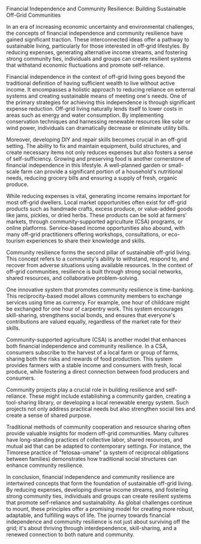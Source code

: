 Financial Independence and Community Resilience: Building Sustainable Off-Grid Communities

In an era of increasing economic uncertainty and environmental challenges, the concepts of financial independence and community resilience have gained significant traction. These interconnected ideas offer a pathway to sustainable living, particularly for those interested in off-grid lifestyles. By reducing expenses, generating alternative income streams, and fostering strong community ties, individuals and groups can create resilient systems that withstand economic fluctuations and promote self-reliance.

Financial independence in the context of off-grid living goes beyond the traditional definition of having sufficient wealth to live without active income. It encompasses a holistic approach to reducing reliance on external systems and creating sustainable means of meeting one's needs. One of the primary strategies for achieving this independence is through significant expense reduction. Off-grid living naturally lends itself to lower costs in areas such as energy and water consumption. By implementing conservation techniques and harnessing renewable resources like solar or wind power, individuals can dramatically decrease or eliminate utility bills.

Moreover, developing DIY and repair skills becomes crucial in an off-grid setting. The ability to fix and maintain equipment, build structures, and create necessary items not only reduces expenses but also fosters a sense of self-sufficiency. Growing and preserving food is another cornerstone of financial independence in this lifestyle. A well-planned garden or small-scale farm can provide a significant portion of a household's nutritional needs, reducing grocery bills and ensuring a supply of fresh, organic produce.

While reducing expenses is vital, generating income remains important for most off-grid dwellers. Local market opportunities often exist for off-grid products such as handmade crafts, excess produce, or value-added goods like jams, pickles, or dried herbs. These products can be sold at farmers' markets, through community-supported agriculture (CSA) programs, or online platforms. Service-based income opportunities also abound, with many off-grid practitioners offering workshops, consultations, or eco-tourism experiences to share their knowledge and skills.

Community resilience forms the second pillar of sustainable off-grid living. This concept refers to a community's ability to withstand, respond to, and recover from adverse situations using available resources. In the context of off-grid communities, resilience is built through strong social networks, shared resources, and collaborative problem-solving.

One innovative system that promotes community resilience is time-banking. This reciprocity-based model allows community members to exchange services using time as currency. For example, one hour of childcare might be exchanged for one hour of carpentry work. This system encourages skill-sharing, strengthens social bonds, and ensures that everyone's contributions are valued equally, regardless of the market rate for their skills.

Community-supported agriculture (CSA) is another model that enhances both financial independence and community resilience. In a CSA, consumers subscribe to the harvest of a local farm or group of farms, sharing both the risks and rewards of food production. This system provides farmers with a stable income and consumers with fresh, local produce, while fostering a direct connection between food producers and consumers.

Community projects play a crucial role in building resilience and self-reliance. These might include establishing a community garden, creating a tool-sharing library, or developing a local renewable energy system. Such projects not only address practical needs but also strengthen social ties and create a sense of shared purpose.

Traditional methods of community cooperation and resource sharing often provide valuable insights for modern off-grid communities. Many cultures have long-standing practices of collective labor, shared resources, and mutual aid that can be adapted to contemporary settings. For instance, the Timorese practice of "fetosaa-umane" (a system of reciprocal obligations between families) demonstrates how traditional social structures can enhance community resilience.

In conclusion, financial independence and community resilience are intertwined concepts that form the foundation of sustainable off-grid living. By reducing expenses, developing diverse income streams, and fostering strong community ties, individuals and groups can create resilient systems that promote self-reliance and sustainability. As global challenges continue to mount, these principles offer a promising model for creating more robust, adaptable, and fulfilling ways of life. The journey towards financial independence and community resilience is not just about surviving off the grid; it's about thriving through interdependence, skill-sharing, and a renewed connection to both nature and community.